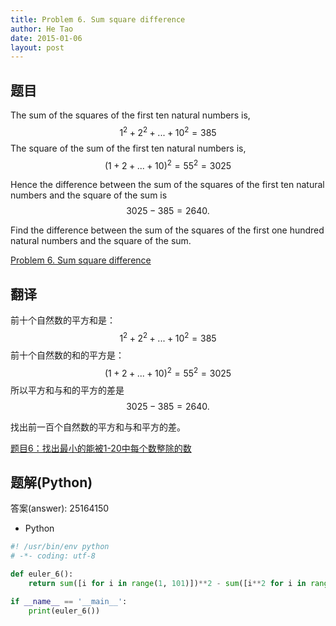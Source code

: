 ```yaml
---
title: Problem 6. Sum square difference
author: He Tao
date: 2015-01-06
layout: post
---
```


## 题目

The sum of the squares of the first ten natural numbers is,
$$ 1^2 + 2^2 + ... + 10^2 = 385 $$
The square of the sum of the first ten natural numbers is,
$$ (1 + 2 + ... + 10)^2 = 55^2 = 3025 $$

Hence the difference between the sum of the squares of the first ten natural numbers and the square of the sum is
$$3025 − 385 = 2640.$$

Find the difference between the sum of the squares of the first one hundred natural numbers and the square of the sum.

[Problem 6. Sum square difference](https://projecteuler.net/problem=6 "Problem 6")

## 翻译

前十个自然数的平方和是：
$$ 1^2 + 2^2 + ... + 10^2 = 385 $$
前十个自然数的和的平方是：
$$ (1 + 2 + ... + 10)^2 = 55^2 = 3025 $$
所以平方和与和的平方的差是$$ 3025 − 385 = 2640. $$

找出前一百个自然数的平方和与和平方的差。

[题目6：找出最小的能被1-20中每个数整除的数](http://pe.spiritzhang.com/index.php/2011-05-11-09-44-54/6-51-20 "题目6")

## 题解(Python)

答案(answer): 25164150

+ Python

~~~python
#! /usr/bin/env python
# -*- coding: utf-8

def euler_6():
    return sum([i for i in range(1, 101)])**2 - sum([i**2 for i in range(1, 101)])

if __name__ == '__main__':
    print(euler_6())

~~~
